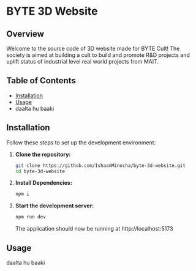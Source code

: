 
# BYTE 3D Website

## Overview

Welcome to the source code of 3D website made for BYTE Cult! The society is aimed at building a cult to build and promote R&D projects and uplift status of industrial level real world projects from MAIT.

## Table of Contents

- [Installation](#installation)
- [Usage](#usage)
- daalta hu baaki

## Installation

Follow these steps to set up the development environment:

1. **Clone the repository:**

   ```bash
   git clone https://github.com/IshaanMinocha/byte-3d-website.git
   cd byte-3d-website

   ```

2. **Install Dependencies:**

   ```bash
   npm i

   ```

3. **Start the development server:**

   ```bash
   npm run dev

   ```
   The application should now be running at http://localhost:5173

## Usage

daalta hu baaki
